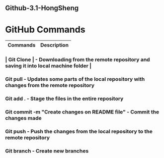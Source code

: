 ## Github-3.1-HongSheng
 
# GitHub Commands

| Commands | Description |
| ------ | ------ |

### | Git Clone | - Downloading from the remote repository and saving it into local machine folder |

### Git pull - Updates some parts of the local repository with changes from the remote repository

### Git add . - Stage the files in the entire repository

### Git commit -m "Create changes on README file" - Commit the changes made

### Git push - Push the changes from the local repository to the remote repository

### Git branch - Create new branches

